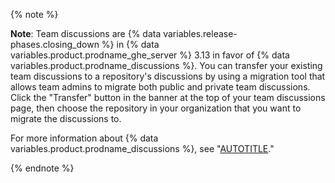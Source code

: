 
{% note %}

**Note**: Team discussions are {% data variables.release-phases.closing_down %} in {% data variables.product.prodname_ghe_server %} 3.13 in favor of {% data variables.product.prodname_discussions %}. You can transfer your existing team discussions to a repository's discussions by using a migration tool that allows team admins to migrate both public and private team discussions. Click the "Transfer" button in the banner at the top of your team discussions page, then choose the repository in your organization that you want to migrate the discussions to.

For more information about {% data variables.product.prodname_discussions %}, see "[AUTOTITLE](/discussions)."

{% endnote %}
